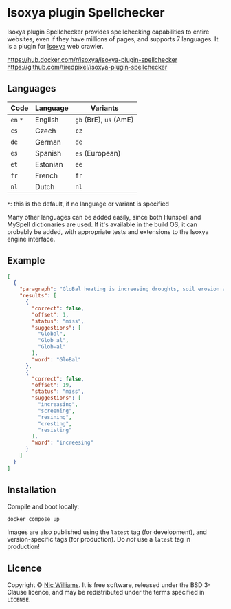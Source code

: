 # Isoxya plugin Spellchecker

Isoxya plugin Spellchecker provides spellchecking capabilities to entire websites, even if they have millions of pages, and supports 7 languages. It is a plugin for [Isoxya](https://www.isoxya.com/) web crawler.

https://hub.docker.com/r/isoxya/isoxya-plugin-spellchecker  
https://github.com/tiredpixel/isoxya-plugin-spellchecker  


## Languages

| Code     | Language | Variants               |
-----------|----------|------------------------|
| `en` `*` | English  | `gb` (BrE), `us` (AmE) |
| `cs`     | Czech    | `cz`                   |
| `de`     | German   | `de`                   |
| `es`     | Spanish  | `es` (European)        |
| `et`     | Estonian | `ee`                   |
| `fr`     | French   | `fr`                   |
| `nl`     | Dutch    | `nl`                   |

`*`: this is the default, if no language or variant is specified

Many other languages can be added easily, since both Hunspell and MySpell dictionaries are used. If it's available in the build OS, it can probably be added, with appropriate tests and extensions to the Isoxya engine interface.


## Example

```json
[
  {
    "paragraph": "GloBal heating is increesing droughts, soil erosion and wildfires while diminishing crop yields in the tropics and thawing permafrost near the Poles, says the report by the Intergovernmental Panel on Climate Change.",
    "results": [
      {
        "correct": false,
        "offset": 1,
        "status": "miss",
        "suggestions": [
          "Global",
          "Glob al",
          "Glob-al"
        ],
        "word": "GloBal"
      },
      {
        "correct": false,
        "offset": 19,
        "status": "miss",
        "suggestions": [
          "increasing",
          "screening",
          "resining",
          "cresting",
          "resisting"
        ],
        "word": "increesing"
      }
    ]
  }
]
```


## Installation

Compile and boot locally:

```sh
docker compose up
```

Images are also published using the `latest` tag (for development), and version-specific tags (for production). Do *not* use a `latest` tag in production!


## Licence

Copyright © [Nic Williams](https://www.tiredpixel.com/). It is free software, released under the BSD 3-Clause licence, and may be redistributed under the terms specified in `LICENSE`.
